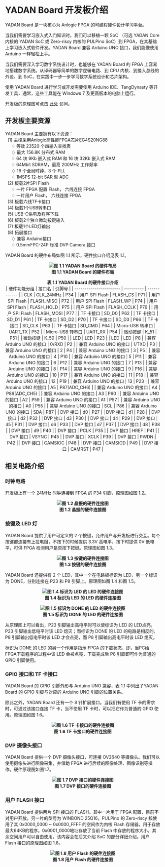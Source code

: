 # YADAN Board 开发板介绍  
  
YADAN Board 是一块核心为 Anlogic FPGA 的可编程硬件设计学习平台。  
  
当我们需要学习嵌入式入门知识时，我们可以移植一颗 SoC （可选 YADAN Core 内核的 YADAN SoC 或 Zero-riscy 内核的 PULPino SoC）到 FPGA，在其基础上学习嵌入式软件开发。YADAN Board 兼容 Arduino UNO 接口，我们能像使用 Arduino 一样轻松上手。  
  
当我们需要深入学习数字系统设计时，也能够在 YADAN Board 的 FPGA 上容易地搭建数字系统。从译码器等简单的数字逻辑电路、到 CPU 内核、到接入总线的外设、到 SoC，在实践中一步一步学习数字系统设计和芯片架构。  
  
使用 YADAN Board 进行学习或开发需要使用 Arduino IDE、TangDynasty 等开发工具，通常，这些工具能在 Windows 7 及更高版本的电脑上运行。  
  
开发板的原理图可点击 [此处](attachments/Schematic_YADAN_v1_0_1_20211228_B.pdf) 访问。  
  
## 开发板主要资源  

YADAN Board 主要拥有以下资源：  
&nbsp;&nbsp;(1) 主控采用Anlogic高性能FPGA芯片EG4S20NG88  
&nbsp;&nbsp;&nbsp;&nbsp; ♢ 等效 23520 个四输入查找表  
&nbsp;&nbsp;&nbsp;&nbsp; ♢ 最大 156.8K 分布式 RAM  
&nbsp;&nbsp;&nbsp;&nbsp; ♢ 64 块 9Kb 嵌入式 RAM 和 16 块 32Kb 嵌入式 RAM  
&nbsp;&nbsp;&nbsp;&nbsp; ♢ 64Mbit SDRAM，最高 200MHz 工作频率  
&nbsp;&nbsp;&nbsp;&nbsp; ♢ 16 个全局时钟，3 个 PLL  
&nbsp;&nbsp;&nbsp;&nbsp; ♢ 1MSPS 12-bit SAR 型 ADC  
&nbsp;&nbsp;(2) 板载2片SPI Flash  
&nbsp;&nbsp;&nbsp;&nbsp; ♢ 一片 FPGA 配置 Flash， 六线连接 FPGA  
&nbsp;&nbsp;&nbsp;&nbsp; ♢ 一片用户 Flash， 六线连接 FPGA  
&nbsp;&nbsp;(3) 板载六线TF卡接口  
&nbsp;&nbsp;(4) 板载1个USB转串口  
&nbsp;&nbsp;(5) USB-C供电及程序下载  
&nbsp;&nbsp;(6) 板载2个独立微动按键输入  
&nbsp;&nbsp;(7) 板载1个LED灯输出  
&nbsp;&nbsp;(8) 拓展接口  
&nbsp;&nbsp;&nbsp;&nbsp; ♢ 兼容 Arduino接口  
&nbsp;&nbsp;&nbsp;&nbsp; ♢ 0.5mmFPC-24P 标准 DVP Camera 接口  
  
YADAN Board 的硬件布局如图 1.1 所示，硬件接口介绍见表 1.1。  
  
**<center>![图 1.1 YADAN Board 的硬件布局](imgs/img_01_01.png)  
图 1.1 YADAN Board 的硬件布局</center>**
  
  
**<center>表 1.1 YADAN Board 的硬件接口介绍**  
| 硬件功能分组            | 接口名     | 引脚号       |
| ----------------------- | ---------- | ------------ |
| CLK                     | CLK_24MHz  | P34          |
| 用户 SPI Flash          | FLASH_CS   | P71          |
| 用户 SPI Flash          | FLASH_MISO | P72          |
| 用户 SPI Flash          | FLASH_WP   | P74          |
| 用户 SPI Flash          | FLASH_HOLD | P75          |
| 用户 SPI Flash          | FLASH_CCLK | P76          |
| 用户 SPI Flash          | FLASH_MOSI | P77          |
| TF 卡接口               | SD_D0      | P62          |
| TF 卡接口               | SD_D1      | P61          |
| TF 卡接口               | SD_D2      | P70          |
| TF 卡接口               | SD_D3      | P66          |
| TF 卡接口               | SD_CLK     | P63          |
| TF 卡接口               | SD_CMD     | P64          |
| Micro-USB 转串口        | UART_TX    | P52          |
| Micro-USB 转串口        | UART_RX    | P54          |
| 微动按键                | K_51       | P51          |
| 微动按键                | K_50       | P50          |
| LED                     | LED        | P23          |
| LED                     | LED        | P8           |
| 兼容 Arduino UNO 的接口 | 0/RXD      | P2           |
| 兼容 Arduino UNO 的接口 | 1/TXD      | P3           |
| 兼容 Arduino UNO 的接口 | 2          | P4           |
| 兼容 Arduino UNO 的接口 | 3          | P5           |
| 兼容 Arduino UNO 的接口 | 4          | P10          |
| 兼容 Arduino UNO 的接口 | 5          | P11          |
| 兼容 Arduino UNO 的接口 | 6          | P12          |
| 兼容 Arduino UNO 的接口 | 7          | P13          |
| 兼容 Arduino UNO 的接口 | 8          | P14          |
| 兼容 Arduino UNO 的接口 | 9          | P16          |
| 兼容 Arduino UNO 的接口 | 10         | P17          |
| 兼容 Arduino UNO 的接口 | 11         | P18          |
| 兼容 Arduino UNO 的接口 | 12         | P19          |
| 兼容 Arduino UNO 的接口 | 13         | P23          |
| 兼容 Arduino UNO 的接口 | A5         | P87(ADC_CH6) |
| 兼容 Arduino UNO 的接口 | A4         | P86(ADC_CH5) |
| 兼容 Arduino UNO 的接口 | A3         | P60          |
| 兼容 Arduino UNO 的接口 | A2         | P59          |
| 兼容 Arduino UNO 的接口 | A1         | P57          |
| 兼容 Arduino UNO 的接口 | A0         | P55          |
| 兼容 Arduino UNO 的接口 | SCL        | P86          |
| 兼容 Arduino UNO 的接口 | SDA        | P87          |
| DVP 接口                | d0         | P27          |
| DVP 接口                | d1         | P28          |
| DVP 接口                | d2         | P32          |
| DVP 接口                | d3         | P30          |
| DVP 接口                | d4         | P29          |
| DVP 接口                | d5         | P31          |
| DVP 接口                | d6         | P33          |
| DVP 接口                | d7         | P37          |
| DVP 接口                | d8         | P38          |
| DVP 接口                | d9         | P40          |
| DVP 接口                | PCLK       | P35          |
| DVP 接口                | HREF       | P41          |
| DVP 接口                | VSYNC      | P45          |
| DVP 接口                | XCLK       | P39          |
| DVP 接口                | PWDN       | P42          |
| DVP 接口                | CAMSIOC    | P48          |
| DVP 接口                | CAMSIOD    | P49          |
| DVP 接口                | CAMRST     | P47          |
</center>
  

## 相关电路介绍  
### 时钟电路  
开发板上有一个 24MHz 时钟连接到 FPGA 的 P34 引脚，原理图如图 1.2。  
  
**<center>![图 1.2 晶振的硬件连接图](imgs/img_01_02.png)  
图 1.2 晶振的硬件连接图</center>**
  
### 按键及 LED 灯  
YADAN Board 提供了用户可定义的 2 个按键，允许用户与开发板进行交互。每个按键都连接有上拉电阻，不按下的时候提供 3.3V 高电平，按下时提供 0V 低电平，可供 FPGA 检测用户是否按下按键。原理图如图 1.3。  
  
**<center>![图 1.3 按键的硬件连接图](imgs/img_01_03.png)  
图 1.3 按键的硬件连接图</center>**
  
YADAN Board 还提供有 2 个 LED，其中一个在电路板标识为 LED，另一个标识为 DONE，分别连接在 P23 和 P8 引脚上。原理图如图 1.4 和图 1.5。  
  
**<center>![图 1.4 标识为 LED 的 LED 的硬件连接图](imgs/img_01_04.png)  
图 1.4 标识为 LED 的 LED 的硬件连接图</center>**  
  
**<center>![图 1.5 标识为 DONE 的 LED 的硬件连接图](imgs/img_01_05.png)  
图 1.5 标识为 DONE 的 LED 的硬件连接图</center>**  
  
从原理图上可以看出，P23 引脚输出高电平时可以使标识为 LED 的 LED点亮，P23 引脚输出低电平时该 LED 熄灭；而标识为 DONE 的 LED 的电路是相反的，P8 引脚输出低电平时该 LED 才会点亮，而 P8 引脚输出高电平时该 LED 熄灭。  
  
标识为 DONE 的 LED 的另一个作用是指示 FPGA 的下载状态，即，当PC给FPGA下载程序的过程中该 LED 会被点亮，下载完成后 P8 引脚即可作为普通的 GPIO 引脚使用。  
  
### GPIO 接口和 TF 卡接口  
YADAN Board 的 GPIO 引脚外形与 Arduino UNO 兼容，表 1.1 中列出了YADAN Board 的 GPIO 引脚与对应的 Arduino UNO 引脚的位置关系。  
  
除此之外，YADAN Board 还有一个 8 针扩展接口。当我们有使用 TF 卡的需求时，可通过该接口连接 TF 卡，当不使用 TF 卡时，可以把它作为普通的 GPIO 使用。原理图如图 1.6。
  
**<center>![图 1.6 TF 卡接口的硬件连接图](imgs/img_01_06.png)  
图 1.6 TF 卡接口的硬件连接图</center>**

### DVP 摄像头接口  
YADAN Board 提供一个 DVP 摄像头接口，可连接 OV2640 等摄像头。我们可以使用摄像头进行图像采集，并借助 FPGA 进行后续的图像处理、图像识别等操作。硬件原理图如图1.7。  
  
**<center>![图 1.7 DVP 接口的硬件连接图](imgs/img_01_07.png)  
图 1.7 DVP 接口的硬件连接图</center>**

### 用户 FLASH 接口  
YADAN Board 提供两片 SPI 接口的 FLASH。其中一片用于 FPGA 配置，目前不对用户开放。另一片的型号为 WINBOND 25Q16，PULPino 的 Zero-riscy 核使用了其 0x0000_0000 ~ 0x0000_FFFF 的空间作为内核 Flash 存储器，用于存放最大64KB的程序。0x0001_0000地址存放了当前 Flash 中存放的程序大小，其余空间用户可以自由使用。该内容会在后文介绍 SoC 的部分详细介绍，用户 Flash 接口的原理图如图 1.8。  
**<center>![图 1.8 用户 Flash 的硬件连接图](imgs/img_01_08.png)  
图 1.8 用户 Flash 的硬件连接图</center>**
  
  